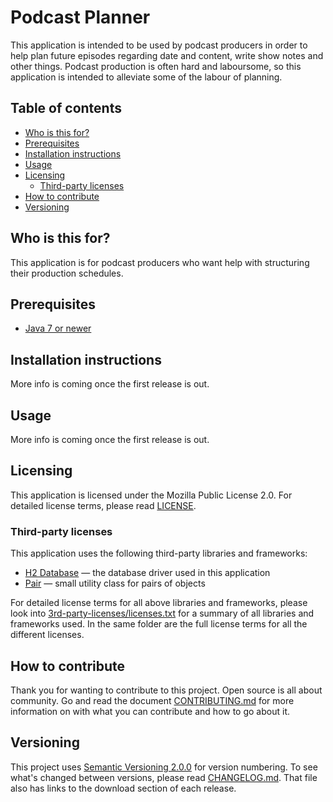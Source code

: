 # Podcast Planner
This application is intended to be used by podcast producers in order to help 
plan future episodes regarding date and content, write show notes and other 
things. Podcast production is often hard and laboursome, so this application is 
intended to alleviate some of the labour of planning.

## Table of contents
* [Who is this for?](#who-is-this-for)
* [Prerequisites](#prerequisites)
* [Installation instructions](#installation-instructions)
* [Usage](#usage)
* [Licensing](#licensing)
    * [Third-party licenses](#third-party-licenses)
* [How to contribute](#how-to-contribute)
* [Versioning](#versioning)

## Who is this for?
This application is for podcast producers who want help with structuring their 
production schedules.

## Prerequisites
* [Java 7 or newer][1]

## Installation instructions
More info is coming once the first release is out.

## Usage
More info is coming once the first release is out.

## Licensing
This application is licensed under the Mozilla Public License 2.0. For detailed 
license terms, please read [LICENSE][8].

### Third-party licenses
This application uses the following third-party libraries and frameworks:

* [H2 Database][4] &mdash; the database driver used in this application
* [Pair][5] &mdash; small utility class for pairs of objects

For detailed license terms for all above libraries and frameworks, please look 
into [3rd-party-licenses/licenses.txt][2] for a summary of all libraries and 
frameworks used. In the same folder are the full license terms for all the 
different licenses.

## How to contribute
Thank you for wanting to contribute to this project. Open source is all about 
community. Go and read the document [CONTRIBUTING.md][9] for more information 
on with what you can contribute and how to go about it.

## Versioning
This project uses [Semantic Versioning 2.0.0][3] for version numbering. To see 
what's changed between versions, please read [CHANGELOG.md][10]. That file also 
has links to the download section of each release.


[1]: https://www.oracle.com/technetwork/java/javase/downloads/index.html
[2]: 3rd-party-licenses/licenses.txt
[3]: https://semver.org/
[4]: https://www.h2database.com
[5]: https://github.com/finkn
[8]: LICENSE
[9]: CONTRIBUTING.md
[10]: CHANGELOG.md
